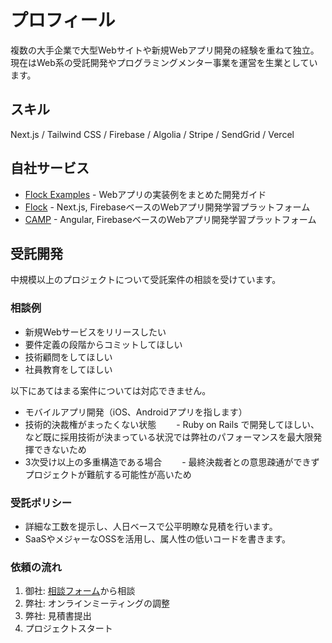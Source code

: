 # プロフィール

複数の大手企業で大型Webサイトや新規Webアプリ開発の経験を重ねて独立。現在はWeb系の受託開発やプログラミングメンター事業を運営を生業としています。

## スキル

Next.js / Tailwind CSS / Firebase / Algolia / Stripe / SendGrid / Vercel

## 自社サービス

- [Flock Examples](https://examples.flock.codes) - Webアプリの実装例をまとめた開発ガイド
- [Flock](https://www.flock.codes/about) - Next.js, FirebaseベースのWebアプリ開発学習プラットフォーム
- [CAMP](https://to.camp/about) - Angular, FirebaseベースのWebアプリ開発学習プラットフォーム

## 受託開発

中規模以上のプロジェクトについて受託案件の相談を受けています。

### 相談例

- 新規Webサービスをリリースしたい
- 要件定義の段階からコミットしてほしい
- 技術顧問をしてほしい
- 社員教育をしてほしい

以下にあてはまる案件については対応できません。

- モバイルアプリ開発（iOS、Androidアプリを指します）
- 技術的決裁権がまったくない状態
　　- Ruby on Rails で開発してほしい、など既に採用技術が決まっている状況では弊社のパフォーマンスを最大限発揮できないため
- 3次受け以上の多重構造である場合
　　- 最終決裁者との意思疎通ができずプロジェクトが難航する可能性が高いため

### 受託ポリシー

- 詳細な工数を提示し、人日ベースで公平明瞭な見積を行います。
- SaaSやメジャーなOSSを活用し、属人性の低いコードを書きます。

### 依頼の流れ

1. 御社: [相談フォーム](https://forms.gle/ppjXtLwPCR4cwQt26)から相談
2. 弊社: オンラインミーティングの調整
3. 弊社: 見積書提出
4. プロジェクトスタート
